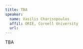 ```yaml
---
title: TBA
speaker:
  name: Vasilis Charisopoulos
  affil: ORIE, Cornell University
  url: 
---
```


TBA


